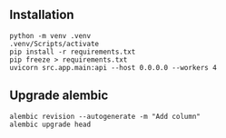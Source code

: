 ## Installation

````
python -m venv .venv
.venv/Scripts/activate
pip install -r requirements.txt
pip freeze > requirements.txt
uvicorn src.app.main:api --host 0.0.0.0 --workers 4  
````

## Upgrade alembic

````
alembic revision --autogenerate -m "Add column"
alembic upgrade head

````
